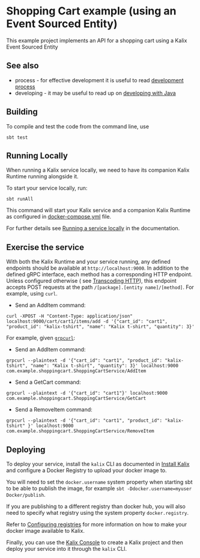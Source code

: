 # Shopping Cart example (using an Event Sourced Entity)

This example project implements an API for a shopping cart using a Kalix Event Sourced Entity

## See also

* process - for effective development it is useful to
  read [development process](https://docs.kalix.io/developing/development-process-proto.html)
* developing - it may be useful to read up
  on [developing with Java](https://docs.kalix.io/java/index.html)

## Building

To compile and test the code from the command line, use

```shell
sbt test
```

## Running Locally

When running a Kalix service locally, we need to have its companion Kalix Runtime running alongside it.

To start your service locally, run:

```shell
sbt runAll
```

This command will start your Kalix service and a companion Kalix Runtime as configured in [docker-compose.yml](./docker-compose.yml) file.

For further details see [Running a service locally](https://docs.kalix.io/developing/running-service-locally.html) in the documentation.

## Exercise the service

With both the Kalix Runtime and your service running, any defined endpoints should be available at `http://localhost:9000`.
In addition to the defined gRPC interface, each method has a corresponding HTTP endpoint. Unless configured otherwise (
see [Transcoding HTTP](https://docs.kalix.io/java/writing-grpc-descriptors-protobuf.html#_transcoding_http)), this endpoint accepts POST
requests at the path `/[package].[entity name]/[method]`. For example, using `curl`.

* Send an AddItem command:

```shell
curl -XPOST -H "Content-Type: application/json" localhost:9000/cart/cart1/items/add -d '{"cart_id": "cart1", "product_id": "kalix-tshirt", "name": "Kalix t-shirt", "quantity": 3}' 
```

For example, given [`grpcurl`](https://github.com/fullstorydev/grpcurl):

* Send an AddItem command:

```shell
grpcurl --plaintext -d '{"cart_id": "cart1", "product_id": "kalix-tshirt", "name": "Kalix t-shirt", "quantity": 3}' localhost:9000 com.example.shoppingcart.ShoppingCartService/AddItem
```

* Send a GetCart command:

```shell
grpcurl --plaintext -d '{"cart_id": "cart1"}' localhost:9000 com.example.shoppingcart.ShoppingCartService/GetCart
```

* Send a RemoveItem command:

```shell
grpcurl --plaintext -d '{"cart_id": "cart1", "product_id": "kalix-tshirt" }' localhost:9000 com.example.shoppingcart.ShoppingCartService/RemoveItem
```

## Deploying

To deploy your service, install the `kalix` CLI as documented in
[Install Kalix](https://docs.kalix.io/kalix/install-kalix.html)
and configure a Docker Registry to upload your docker image to.

You will need to set the `docker.username` system property when starting sbt to be able to publish the image, for example `sbt -Ddocker.username=myuser Docker/publish`.

If you are publishing to a different registry than docker hub, you will also need to specify what registry using the system property `docker.registry`.

Refer to
[Configuring registries](https://docs.kalix.io/operations/container-registries.html)
for more information on how to make your docker image available to Kalix.

Finally, you can use the [Kalix Console](https://console.kalix.io)
to create a Kalix project and then deploy your service into it through the `kalix` CLI.
